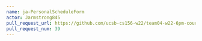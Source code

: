 ```yaml
---
name: ja-PersonalScheduleForm
actor: Jarmstrong845
pull_request_url: https://github.com/ucsb-cs156-w22/team04-w22-6pm-courses/pull/39
pull_request_num: 39
---
```

